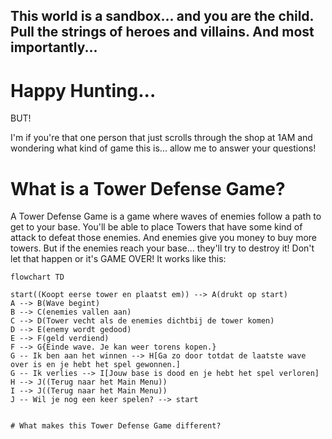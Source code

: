 ## This world is a sandbox... and you are the child. Pull the strings of heroes and villains. And most importantly...
# Happy Hunting...

BUT!

I'm if you're that one person that just scrolls through the shop at 1AM and wondering what kind of game this is... allow me to answer your questions!

# What is a Tower Defense Game?
A Tower Defense Game is a game where waves of enemies follow a path to get to your base. You'll be able to place Towers that have some kind of attack to defeat those enemies. And enemies give you money to buy more towers. But if the enemies reach your base... they'll try to destroy it! Don't let that happen or it's GAME OVER!
It works like this:
```mermaid
flowchart TD

start((Koopt eerse tower en plaatst em)) --> A(drukt op start)
A --> B(Wave begint)
B --> C(enemies vallen aan)
C --> D(Tower vecht als de enemies dichtbij de tower komen)
D --> E(enemy wordt gedood)
E --> F(geld verdiend)
F --> G{Einde wave. Je kan weer torens kopen.}
G -- Ik ben aan het winnen --> H[Ga zo door totdat de laatste wave over is en je hebt het spel gewonnen.]
G -- Ik verlies --> I[Jouw base is dood en je hebt het spel verloren]
H --> J((Terug naar het Main Menu))
I --> J((Terug naar het Main Menu))
J -- Wil je nog een keer spelen? --> start


# What makes this Tower Defense Game different?
